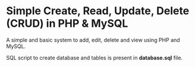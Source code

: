 Simple Create, Read, Update, Delete (CRUD) in PHP & MySQL 
========

A simple and basic system to add, edit, delete and view using PHP and MySQL. 

SQL script to create database and tables is present in **database.sql** file.

